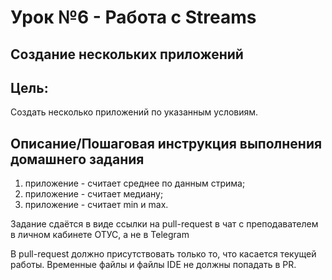 # Урок №6 - Работа с Streams

## Создание нескольких приложений

## Цель:

Создать несколько приложений по указанным условиям.

## Описание/Пошаговая инструкция выполнения домашнего задания

1. приложение - считает среднее по данным стрима;
2. приложение - считает медиану;
3. приложение - считает min и max.

Задание сдаётся в виде ссылки на pull-request в чат с преподавателем в личном кабинете ОТУС, а не в Telegram

В pull-request должно присутствовать только то, что касается текущей работы.
Временные файлы и файлы IDE не должны попадать в PR.
